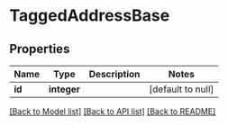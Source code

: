 # TaggedAddressBase

## Properties
Name | Type | Description | Notes
------------ | ------------- | ------------- | -------------
**id** | **integer** |  | [default to null]

[[Back to Model list]](../README.md#documentation-for-models) [[Back to API list]](../README.md#documentation-for-api-endpoints) [[Back to README]](../README.md)


